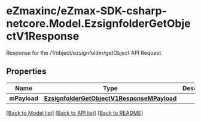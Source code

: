 # eZmaxinc/eZmax-SDK-csharp-netcore.Model.EzsignfolderGetObjectV1Response
Response for the /1/object/ezsignfolder/getObject API Request
## Properties

Name | Type | Description | Notes
------------ | ------------- | ------------- | -------------
**mPayload** | [**EzsignfolderGetObjectV1ResponseMPayload**](EzsignfolderGetObjectV1ResponseMPayload.md) |  | 

[[Back to Model list]](../README.md#documentation-for-models) [[Back to API list]](../README.md#documentation-for-api-endpoints) [[Back to README]](../README.md)


